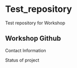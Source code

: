 # Test_repository
Test repository for Workshop

## Workshop Github

Contact Information

Status of project
